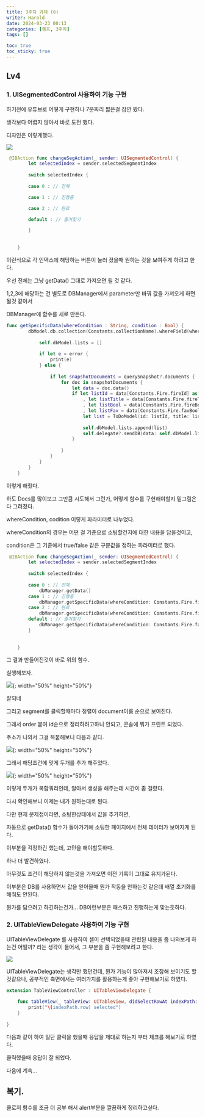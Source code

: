 ```yaml
---
title: 3주차 과제 (6)
writer: Harold
date: 2024-03-23 00:13
categories: [캠프, 3주차]
tags: []

toc: true
toc_sticky: true
---
```



## Lv4

### 1. UISegmentedControl 사용하여 기능 구현

하기전에 유튜브로 어떻게 구현하나 7분짜리 짧은걸 잠깐 봤다.

생각보다 어렵지 않아서 바로 도전 했다.

디자인은 이렇게했다.

![](https://i.esdrop.com/d/f/NrA2xlqacz/OFSWeVffxL.png)

```swift
 @IBAction func changeSegAction(_ sender: UISegmentedControl) {
        let selectedIndex = sender.selectedSegmentIndex
        
        switch selectedIndex {
            
        case 0 : // 전체

        case 1 : // 진행중

        case 2 : // 완료

        default : // 즐겨찾기

        }
        
        
    }
```

이런식으로 각 인덱스에 해당하는 버튼이 눌러 졌을때 원하는 것을 보여주게 하려고 한다.

우선 전체는 그냥 getData() 그대로 가져오면 될 것 같다.

1,2,3에 해당하는 건 별도로 DBManager에서 parameter만 바꿔 값을 가져오게 하면 될것 같아서

DBManager에 함수를 새로 만든다.

```swift
func getSpecificData(whereCondition : String, condition : Bool) {
        dbModel.db.collection(Constants.collectionName).whereField(whereCondition,isEqualTo: condition).getDocuments { (querySnapshot, error) in
            
            self.dbModel.lists = []
            
            if let e = error {
                print(e)
            } else {
                
                if let snapshotDocuments = querySnapshot?.documents {
                    for doc in snapshotDocuments {
                        let data = doc.data()
                        if let listId = data[Constants.Fire.fireId] as? Int
                            , let listTitle = data[Constants.Fire.fireTitle] as? String
                            , let listBool = data[Constants.Fire.fireBool] as? Bool
                            , let listFav = data[Constants.Fire.favBool] as? Bool {
                            let list = ToDoModel(id: listId, title: listTitle, isComplete: listBool, isFav: listFav)
                            
                            self.dbModel.lists.append(list)
                            self.delegate?.sendDB(data: self.dbModel.lists)
                        }
                        
                    }
                }
            }
        }
    }
```

이렇게 해줬다.

하도 Docs를 많이보고 그만큼 시도해서 그런가, 어떻게 함수를 구현해야할지 밑그림은 다 그려졌다.

whereCondition, codition 이렇게 파라미터로 나누었다.

whereCondition의 경우는 어떤 걸 기준으로 소팅할건지에 대한 내용을 담을것이고,

condition은 그 기준에서 true/false 같은 구분값을 정하는 파라미터로 했다.

```swift
 @IBAction func changeSegAction(_ sender: UISegmentedControl) {
        let selectedIndex = sender.selectedSegmentIndex
        
        switch selectedIndex {
            
        case 0 : // 전체
            dbManager.getData()
        case 1 : // 진행중
            dbManager.getSpecificData(whereCondition: Constants.Fire.fireBool, condition: false)
        case 2 : // 완료
            dbManager.getSpecificData(whereCondition: Constants.Fire.fireBool, condition: true)
        default : // 즐겨찾기
            dbManager.getSpecificData(whereCondition: Constants.Fire.favBool, condition: true)
        }
        
        
    }
```

그 결과 만들어진것이 바로 위의 함수.

실행해보자.

![](https://i.esdrop.com/d/f/NrA2xlqacz/79w1BEU3tW.gif){: width="50%" height="50%"}

잘되네

그리고 segment를 클릭할때마다 정렬이 document이름 순으로 보여진다. 

그래서 order 붙여 id순으로 정리하려고하니 안되고, 콘솔에 뭐가 프린트 되었다.

주소가 나와서 그걸 복붙해보니 다음과 같다.

![](https://i.esdrop.com/d/f/NrA2xlqacz/iMEtnyPB7m.png){: width="50%" height="50%"}

그래서 해당조건에 맞게 두개를 추가 해주었다.

![](https://i.esdrop.com/d/f/NrA2xlqacz/5lhcgk1TDD.png){: width="50%" height="50%"}

이렇게 두개가 복합쿼리인데, 알아서 생성을 해주는데 시간이 좀 걸렸다.

다시 확인해보니 이제는 내가 원하는대로 된다.

다만 현재 문제점이라면, 소팅한상태에서 값을 추가하면,

자동으로 getData() 함수가 돌아가기에 소팅한 페이지에서 전체 데이터가 보여지게 된다.

이부분을 걱정하긴 했는데, 고민을 해야할듯하다.

하나 더 발견하였다.

아무것도 조건이 해당하지 않는것을 가져오면 이전 기록이 그대로 유지가된다.

이부분은 DB를 사용하면서 값을 얻어올때 뭔가 작동을 안하는것 같은데 배열 초기화를 해줘도 안된다.

뭔가를 담으려고 하긴하는건가... DB이런부분은 패스하고 진행하는게 맞는듯하다.

### 2. UITableViewDelegate 사용하여 기능 구현

UITableViewDelegate 를 사용하여 셀이 선택되었을때 관련된 내용을 좀 나와보게 하는건 어떨까? 라는 생각이 들어서, 그 부분을 좀 구현해보려고 한다.

![](https://i.esdrop.com/d/f/NrA2xlqacz/riJL4KpMVP.png)

UITableViewDelegate는 생각만 했던건데, 뭔가 기능이 많아져서 조잡해 보이기도 할것같으나, 공부적인 측면에서는 여러가지를 활용하는게 좋아 구현해보기로 하였다.

```swift
extension TableViewController : UITableViewDelegate {
    
    func tableView(_ tableView: UITableView, didSelectRowAt indexPath: IndexPath) {
        print("\(indexPath.row) selected")
    }
    
}
```

다음과 같이 하여 일단 클릭을 했을때 응답을 제대로 하는지 부터 체크를 해보기로 하였다.

클릭했을때 응답이 잘 되었다.

다음에 계속...

## 복기.

클로저 함수를 조금 더 공부 해서 alert부분을 깔끔하게 정리하고싶다.